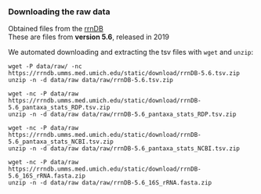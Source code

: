 ### Downloading the raw data

Obtained files from the [rrnDB](https://rrndb.umms.med.umich.edu/static/download/)  
These are files from **version 5.6**, released in 2019

We automated downloading and extracting the tsv files with `wget` and `unzip`:
```
wget -P data/raw/ -nc https://rrndb.umms.med.umich.edu/static/download/rrnDB-5.6.tsv.zip
unzip -n -d data/raw data/raw/rrnDB-5.6.tsv.zip

wget -nc -P data/raw https://rrndb.umms.med.umich.edu/static/download/rrnDB-5.6_pantaxa_stats_RDP.tsv.zip
unzip -n -d data/raw data/raw/rrnDB-5.6_pantaxa_stats_RDP.tsv.zip

wget -nc -P data/raw https://rrndb.umms.med.umich.edu/static/download/rrnDB-5.6_pantaxa_stats_NCBI.tsv.zip
unzip -n -d data/raw data/raw/rrnDB-5.6_pantaxa_stats_NCBI.tsv.zip

wget -nc -P data/raw https://rrndb.umms.med.umich.edu/static/download/rrnDB-5.6_16S_rRNA.fasta.zip
unzip -n -d data/raw data/raw/rrnDB-5.6_16S_rRNA.fasta.zip
```

